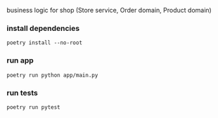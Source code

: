 business logic for shop (Store service, Order domain, Product domain)

### install dependencies

```
poetry install --no-root
```

### run app

```
poetry run python app/main.py
```

### run tests

```
poetry run pytest
```
